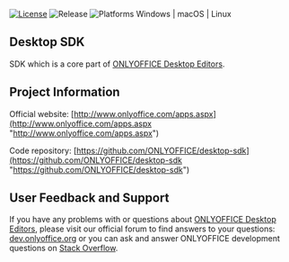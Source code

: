 [![License](https://img.shields.io/badge/License-GNU%20AGPL%20V3-green.svg?style=flat)](https://www.gnu.org/licenses/agpl-3.0.en.html) ![Release](https://img.shields.io/badge/Release-v4.1-blue.svg?style=flat) ![Platforms Windows | macOS | Linux](https://img.shields.io/badge/Platforms-Window%20%7C%20macOS%20%7C%20Linux-lightgrey.svg?style=flat)

## Desktop SDK
SDK which is a core part of [ONLYOFFICE Desktop Editors][2].

## Project Information

Official website: [http://www.onlyoffice.com/apps.aspx](http://www.onlyoffice.com/apps.aspx "http://www.onlyoffice.com/apps.aspx")

Code repository: [https://github.com/ONLYOFFICE/desktop-sdk](https://github.com/ONLYOFFICE/desktop-sdk "https://github.com/ONLYOFFICE/desktop-sdk")

## User Feedback and Support

If you have any problems with or questions about [ONLYOFFICE Desktop Editors][2], please visit our official forum to find answers to your questions: [dev.onlyoffice.org][1] or you can ask and answer ONLYOFFICE development questions on [Stack Overflow][3].

  [1]: http://dev.onlyoffice.org
  [2]: https://github.com/ONLYOFFICE/DesktopEditors
  [3]: http://stackoverflow.com/questions/tagged/onlyoffice
